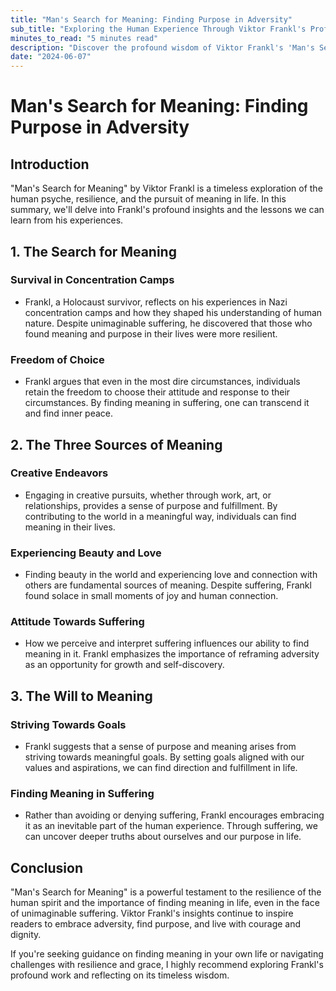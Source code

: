 ```yaml
---
title: "Man's Search for Meaning: Finding Purpose in Adversity"
sub_title: "Exploring the Human Experience Through Viktor Frankl's Profound Insights"
minutes_to_read: "5 minutes read"
description: "Discover the profound wisdom of Viktor Frankl's 'Man's Search for Meaning' and learn how finding purpose in life can help us overcome adversity and find fulfillment."
date: "2024-06-07"
---
```


# Man's Search for Meaning: Finding Purpose in Adversity

## Introduction

"Man's Search for Meaning" by Viktor Frankl is a timeless exploration of the human psyche, resilience, and the pursuit of meaning in life. In this summary, we'll delve into Frankl's profound insights and the lessons we can learn from his experiences.

## 1. The Search for Meaning

### Survival in Concentration Camps

- Frankl, a Holocaust survivor, reflects on his experiences in Nazi concentration camps and how they shaped his understanding of human nature. Despite unimaginable suffering, he discovered that those who found meaning and purpose in their lives were more resilient.

### Freedom of Choice

- Frankl argues that even in the most dire circumstances, individuals retain the freedom to choose their attitude and response to their circumstances. By finding meaning in suffering, one can transcend it and find inner peace.

## 2. The Three Sources of Meaning

### Creative Endeavors

- Engaging in creative pursuits, whether through work, art, or relationships, provides a sense of purpose and fulfillment. By contributing to the world in a meaningful way, individuals can find meaning in their lives.

### Experiencing Beauty and Love

- Finding beauty in the world and experiencing love and connection with others are fundamental sources of meaning. Despite suffering, Frankl found solace in small moments of joy and human connection.

### Attitude Towards Suffering

- How we perceive and interpret suffering influences our ability to find meaning in it. Frankl emphasizes the importance of reframing adversity as an opportunity for growth and self-discovery.

## 3. The Will to Meaning

### Striving Towards Goals

- Frankl suggests that a sense of purpose and meaning arises from striving towards meaningful goals. By setting goals aligned with our values and aspirations, we can find direction and fulfillment in life.

### Finding Meaning in Suffering

- Rather than avoiding or denying suffering, Frankl encourages embracing it as an inevitable part of the human experience. Through suffering, we can uncover deeper truths about ourselves and our purpose in life.

## Conclusion

"Man's Search for Meaning" is a powerful testament to the resilience of the human spirit and the importance of finding meaning in life, even in the face of unimaginable suffering. Viktor Frankl's insights continue to inspire readers to embrace adversity, find purpose, and live with courage and dignity.

If you're seeking guidance on finding meaning in your own life or navigating challenges with resilience and grace, I highly recommend exploring Frankl's profound work and reflecting on its timeless wisdom.
